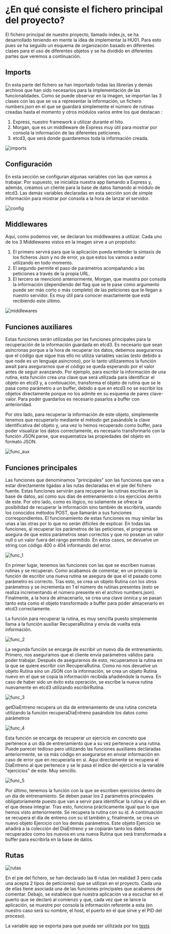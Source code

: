 # ¿En qué consiste el fichero principal del proyecto?

El fichero principal de nuestro proyecto, llamado index.js, se ha desarrollado teniendo en mente la idea de implementar la HU01. Para esto pues se ha seguido un esquema de organización basado en diferentes clases para el uso de diferentes objetos y se ha dividido en diferentes partes que veremos a continuación.

## Imports

En esta parte del fichero se han importado todas las librerías y demás archivos que han sido necesarios para la ímplementación de las funcionalidades. Como se puede observar en la imagen, se importan las 3 clases con las que se va a representar la información, un fichero numbers.json en el que se guardará simplemente el número de rutinas creadas hasta el momento y otros módulos varios entre los que destacan :
1. Express, nuestro framework a utilizar durante el hito.
2. Morgan, que es un middleware de Express muy útil para mostrar por consola la información de las diferentes peticiones.
3. etcd3, que será donde guardaremos toda la información creada.

![imports](https://github.com/Megatorpon/Apus/blob/main/docs/microservicio/img/imports.png)


##  Configuración

En esta sección se configuran algunas variables con las que vamos a trabajar. Por supuesto, se inicializa nuestra app llamando a Express y, además, creamos un cliente para la base de datos llamando al módulo de etcd3. Las demás variables declaradas en esta sección son de simple información para mostrar por consola a la hora de lanzar el servidor.

![config](https://github.com/Megatorpon/Apus/blob/main/docs/microservicio/img/config.png)


## Middlewares

Aquí, como podemos ver, se declaran los middlewares a utilizar. Cada uno de los 3 Middlewares vistos en la imagen sirve a un propósito:

1. El primero servirá para que la aplicación pueda entender la sintaxis de los ficheros Json y no de error, ya que estos los vamos a estar utilizando en todo momento.
2. El segundo permite el paso de parámetros acompañando a las peticiones a través de la propia URL.
3. El tercero se mencionó anteriormente, Morgan, que muestra por consola la información (dependiendo del flag que se le pase como argumento puede ser más corto o más completo) de las peticiones que le llegan a nuestro servidor. Es muy útil para conocer exactamente que está recibiendo este último.

![middlewares](https://github.com/Megatorpon/Apus/blob/main/docs/microservicio/img/middlewares.png)


## Funciones auxiliares

Estas funciones serán utilizadas por las funciones principales para la recuperación de la información guardada en etcd3. Es necesario que sean asíncronas porque a la hora de recuperar los datos, debemos asegurarnos que el código que sigue tras ello no utiliza variables vacías (esto debido a que node es un lenguaje asíncrono), por lo tanto utilizaremos la función await para asegurarnos que el código se queda esperando por el valor antes de seguir avanzando. Por ejemplo, para escribir la información de una rutina, esta función crea una clave que será utilizada para identificar el objeto en etcd3 y, a continuación, transforma el objeto de rutina que se le pasa como parámetro a un buffer, debido a que en etcd3 no se escribir los objetos directamente porque no los admite en su esquema de pares clave-valor. Para poder guardarlos es necesario pasarlos a buffer con anterioridad.

Por otro lado, para recuperar la información de este objeto, simplemente tenemos que recuperarlo mediante el método get pasándole la clave identificativa del objeto y, una vez lo hemos recuperado como buffer, para poder visualizar los datos correctamente, es necesario transformarlo con la función JSON.parse, que esquematiza las propiedades del objeto en formato JSON.

![func_aux](https://github.com/Megatorpon/Apus/blob/main/docs/microservicio/img/func_aux.png)


## Funciones principales

Las funciones que denominamos "principales" son las funciones que van a estar directamente ligadas a las rutas declaradas en el pie del fichero fuente. Estas funciones servirán para recuperar las rutinas escritas en la base de datos, así como sus días de entrenamiento o los ejercicios dentro de este. Por otro lado, como es lógico, no solamente se ofrece la posibilidad de recuperar la información sino también de escribirla, usando los conocidos métodos POST, que llamarán a sus funciones correspondientes. El funcionamiento de estas funciones es muy similar las unas a las otras por lo que no serán difíciles de explicar. En todas las funciones, al recuperar los parámetros de las peticiones, el programa se asegura de que estos parámetros sean correctos y que no posean un valor null o un valor fuera del rango permitido. En estos casos, se devuelve un string con código 400 o 404 informando del error.

![func_1](https://github.com/Megatorpon/Apus/blob/main/docs/microservicio/img/func_1.png)

En primer lugar, tenemos las funciones con las que se escriben nuevas rutinas y se recuperan. Como acabamos de comentar, en un principio la función de escribir una nueva rutina se asegura de que el id pasado como parámetro es correcto. Tras esto, se crea un objeto Rutina con los otros parámetros y se incrementa en 1 el número de rutinas presentes (esto se realiza incrementando el número presente en el archivo numbers.json). Finalmente, a la hora de almacenarlo, se crea una clave únnica y se pasan tanto esta como el objeto transformado a buffer para poder almacenarlo en etcd3 correctamente.

La función para recuperar la rutina, es muy sencilla puesto simplemente llama a la función auxiliar RecuperaRutina y envía de vuelta esta información.

![func_2](https://github.com/Megatorpon/Apus/blob/main/docs/microservicio/img/func_2.png)

La segunda función se encarga de escribir un nuevo día de entrenamiento. Primero, nos aseguramos que el cliente envía parámetros válidos para poder trabajar. Después de asegurarnos de esto, recuperamos la rutina en la que se quiere escribir con RecuperaRutina. Como no nos devuelve un objeto Rutina sino un JSON con la información, se crea un objeto Rutina nuevo en el que se copia la información recibida añadiéndole la nueva. En caso de haber sido un éxito esta operación, se escribe la nueva rutina nuevamente en etcd3 utilizando escribirRutina.

![func_3](https://github.com/Megatorpon/Apus/blob/main/docs/microservicio/img/func_3.png)

getDiaEntreno recupera un dia de entrenamiento de una rutina concreta utilizando la función recuperaDiaEntreno pasándole los datos como parámetros

![func_4](https://github.com/Megatorpon/Apus/blob/main/docs/microservicio/img/func_4.png)

Esta función se encarga de recuperar un ejercicio en concreto que pertenece a un día de entrenamiento que a su vez pertenece a una rutina. Puede parecer tedioso pero utilizando las funciones auxiliares declaradas anteriormente, se va más código en asegurarse en enviar información en caso de error que en recuperarla en sí. Aquí directamente se recupera el DiaEntreno al que pertenece y se le pasa el índice del ejercicio a la variable "ejercicios" de este. Muy sencillo.

![func_5](https://github.com/Megatorpon/Apus/blob/main/docs/microservicio/img/func_5.png)

Por último, tenemos la función con la que se escriben ejercicios dentro de un día de entrenamiento. Se deben pasar los 2 parámetros principales obligatoriamente puesto que van a servir para identificar la rutina y el día en el que desea integrar. Tras esto, funciona prácticamente igual que lo que hemos visto anteriormente. Se recupera la rutina con su id. A continuación se recupera el día de entreno con su id también y, finalmente, se crea un nuevo objeto Ejercicio con los demás parámetros. Este objeto Ejercicio se añadirá a la colección del DiaEntreno y se copiarán tanto los datos recuperados como los nuevos en una nueva Rutina que será transformada a buffer para escribirla en la base de datos.


## Rutas

![rutas](https://github.com/Megatorpon/Apus/blob/main/docs/microservicio/img/rutas.png)

En el pie del fichero, se han declarado las 6 rutas (en realidad 3 pero cada una acepta 2 tipos de peticiones) que se utilizan en el proyecto. Cada una de ellas tiene asociada una de las funciones principales que acabamos de comentar. Debajo, se establece que nuestra aplicación va a escuchar en el puerto que se declaró al comienzo y que, cada vez que se lance la aplicación, se muestre por consola la información referente a esta (en nuestro caso será su nombre, el host, el puerto en el que sirve y el PID del proceso).

La variable app se exporta para que pueda ser utilizada por los [tests](https://github.com/Megatorpon/Apus/blob/main/docs/microservicio/tests.md)
